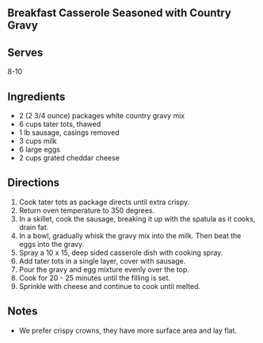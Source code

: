 ## Breakfast Casserole Seasoned with Country Gravy
 
## Serves
8-10

## Ingredients
-  2 (2 3/4 ounce) packages white country gravy mix
-  6 cups tater tots, thawed
-  1 lb sausage, casings removed
-  3 cups milk
-  6 large eggs
-  2 cups grated cheddar cheese
 
## Directions
1.  Cook tater tots as package directs until extra crispy. 
1.  Return oven temperature to 350 degrees.
1.  In a skillet, cook the sausage, breaking it up with the spatula as it cooks, drain fat.
1.  In a bowl, gradually whisk the gravy mix into the milk.  Then beat the eggs into the gravy.
1.  Spray a 10 x 15, deep sided casserole dish with cooking spray.
1.  Add tater tots in a single layer, cover with sausage. 
1.  Pour the gravy and egg mixture evenly over the top.
1.  Cook for 20 - 25 minutes until the filling is set.
1.  Sprinkle with cheese and continue to cook until melted. 

## Notes
-  We prefer crispy crowns, they have more surface area and lay flat.
